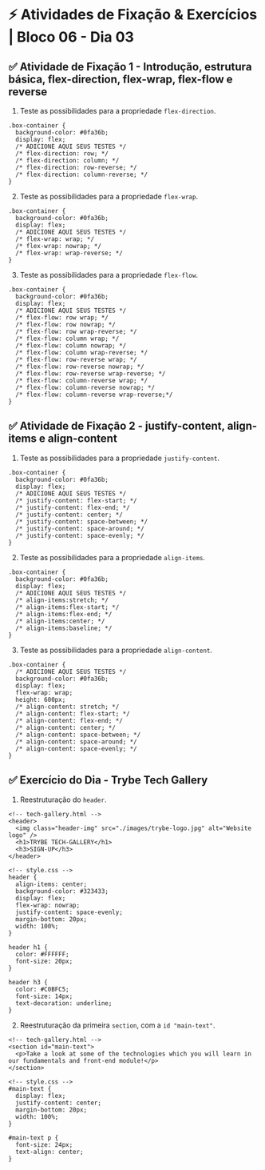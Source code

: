 # &#9889; Atividades de Fixação & Exercícios | Bloco 06 - Dia 03

## &#9989; Atividade de Fixação 1 - Introdução, estrutura básica, flex-direction, flex-wrap, flex-flow e reverse

1. Teste as possibilidades para a propriedade `flex-direction`.
```
.box-container {
  background-color: #0fa36b;
  display: flex;
  /* ADICIONE AQUI SEUS TESTES */
  /* flex-direction: row; */
  /* flex-direction: column; */
  /* flex-direction: row-reverse; */
  /* flex-direction: column-reverse; */
}
```

2. Teste as possibilidades para a propriedade `flex-wrap`.
```
.box-container {
  background-color: #0fa36b;
  display: flex;
  /* ADICIONE AQUI SEUS TESTES */
  /* flex-wrap: wrap; */
  /* flex-wrap: nowrap; */
  /* flex-wrap: wrap-reverse; */
}
```

3. Teste as possibilidades para a propriedade `flex-flow`.
```
.box-container {
  background-color: #0fa36b;
  display: flex;
  /* ADICIONE AQUI SEUS TESTES */
  /* flex-flow: row wrap; */
  /* flex-flow: row nowrap; */
  /* flex-flow: row wrap-reverse; */
  /* flex-flow: column wrap; */
  /* flex-flow: column nowrap; */
  /* flex-flow: column wrap-reverse; */
  /* flex-flow: row-reverse wrap; */
  /* flex-flow: row-reverse nowrap; */
  /* flex-flow: row-reverse wrap-reverse; */
  /* flex-flow: column-reverse wrap; */
  /* flex-flow: column-reverse nowrap; */
  /* flex-flow: column-reverse wrap-reverse;*/
}
```

## &#9989; Atividade de Fixação 2 - justify-content, align-items e align-content

1. Teste as possibilidades para a propriedade `justify-content`.
```
.box-container {
  background-color: #0fa36b;
  display: flex;
  /* ADICIONE AQUI SEUS TESTES */
  /* justify-content: flex-start; */
  /* justify-content: flex-end; */
  /* justify-content: center; */
  /* justify-content: space-between; */
  /* justify-content: space-around; */
  /* justify-content: space-evenly; */
}
```

2. Teste as possibilidades para a propriedade `align-items`.
```
.box-container {
  background-color: #0fa36b;
  display: flex;
  /* ADICIONE AQUI SEUS TESTES */
  /* align-items:stretch; */
  /* align-items:flex-start; */
  /* align-items:flex-end; */
  /* align-items:center; */
  /* align-items:baseline; */
}
```

3. Teste as possibilidades para a propriedade `align-content`.
```
.box-container {
  /* ADICIONE AQUI SEUS TESTES */
  background-color: #0fa36b;
  display: flex;
  flex-wrap: wrap;
  height: 600px;
  /* align-content: stretch; */
  /* align-content: flex-start; */
  /* align-content: flex-end; */
  /* align-content: center; */
  /* align-content: space-between; */
  /* align-content: space-around; */
  /* align-content: space-evenly; */
}
```

## &#9989; Exercício do Dia - Trybe Tech Gallery
1. Reestruturação do `header`.
```
<!-- tech-gallery.html -->
<header>
  <img class="header-img" src="./images/trybe-logo.jpg" alt="Website logo" />
  <h1>TRYBE TECH-GALLERY</h1>
  <h3>SIGN-UP</h3>
</header>

<!-- style.css -->
header {
  align-items: center;
  background-color: #323433;
  display: flex;
  flex-wrap: nowrap;
  justify-content: space-evenly;
  margin-bottom: 20px;
  width: 100%;
}

header h1 {
  color: #FFFFFF;
  font-size: 20px;
}

header h3 {
  color: #C0BFC5;
  font-size: 14px;
  text-decoration: underline;
}
```

2. Reestruturação da primeira `section`, com a `id "main-text"`.
```
<!-- tech-gallery.html -->
<section id="main-text">
  <p>Take a look at some of the technologies which you will learn in our fundamentals and front-end module!</p>
</section>

<!-- style.css -->
#main-text {
  display: flex;
  justify-content: center;
  margin-bottom: 20px;
  width: 100%;
}

#main-text p {
  font-size: 24px;
  text-align: center;
}
```
